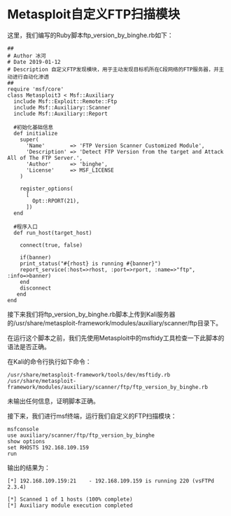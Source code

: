 # Metasploit自定义FTP扫描模块

这里，我们编写的Ruby脚本ftp_version_by_binghe.rb如下：

```
##
# Author 冰河
# Date 2019-01-12
# Description 自定义FTP发现模块，用于主动发现目标机所在C段网络的FTP服务器，并主动进行自动化渗透
##
require 'msf/core'
class Metasploit3 < Msf::Auxiliary
  include Msf::Exploit::Remote::Ftp
  include Msf::Auxiliary::Scanner
  include Msf::Auxiliary::Report

  #初始化基础信息
  def initialize
    super(
      'Name'        => 'FTP Version Scanner Customized Module',
      'Description' => 'Detect FTP Version from the target and Attack All of The FTP Server.',
      'Author'      => 'binghe',
      'License'     => MSF_LICENSE
    )

    register_options(
      [
        Opt::RPORT(21),
      ])
  end

  #程序入口
  def run_host(target_host)

    connect(true, false)

    if(banner)
    print_status("#{rhost} is running #{banner}")
    report_service(:host=>rhost, :port=>rport, :name=>"ftp", :info=>banner)
    end
    disconnect
   end
end
```

接下来我们将ftp_version_by_binghe.rb脚本上传到Kali服务器的/usr/share/metasploit-framework/modules/auxiliary/scanner/ftp目录下。

在运行这个脚本之前，我们先使用Metasploit中的msftidy工具检查一下此脚本的语法是否正确。

在Kali的命令行执行如下命令：

```
/usr/share/metasploit-framework/tools/dev/msftidy.rb /usr/share/metasploit-framework/modules/auxiliary/scanner/ftp/ftp_version_by_binghe.rb 
```

未输出任何信息，证明脚本正确。

接下来，我们进行msf终端，运行我们自定义的FTP扫描模块：

```
msfconsole
use auxiliary/scanner/ftp/ftp_version_by_binghe 
show options
set RHOSTS 192.168.109.159
run
```

输出的结果为：

```
[*] 192.168.109.159:21    - 192.168.109.159 is running 220 (vsFTPd 2.3.4)

[*] Scanned 1 of 1 hosts (100% complete)
[*] Auxiliary module execution completed
```

## 